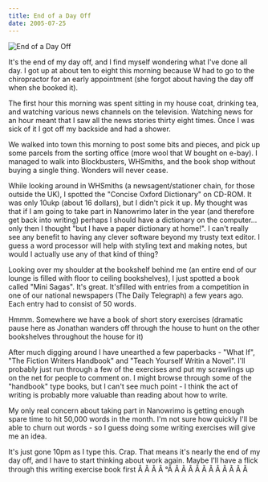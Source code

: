 ```yaml
---
title: End of a Day Off
date: 2005-07-25
---
```


![End of a Day Off](https://source.unsplash.com/d34DtRp1bqo/1600x900)

It's the end of my day off, and I find myself wondering what I've done all day. I got up at about ten to eight this morning because W had to go to the chiropractor for an early appointment (she forgot about having the day off when she booked it).

The first hour this morning was spent sitting in my house coat, drinking tea, and watching various news channels on the television. Watching news for an hour meant that I saw all the news stories thirty eight times. Once I was sick of it I got off my backside and had a shower.

We walked into town this morning to post some bits and pieces, and pick up some parcels from the sorting office (more wool that W bought on e-bay). I managed to walk into Blockbusters, WHSmiths, and the book shop without buying a single thing. Wonders will never cease.

While looking around in WHSmiths (a newsagent/stationer chain, for those outside the UK), I spotted the "Concise Oxford Dictionary" on CD-ROM. It was only 10ukp (about 16 dollars), but I didn't pick it up. My thought was that if I am going to take part in Nanowrimo later in the year (and therefore get back into writing) perhaps I should have a dictionary on the computer... only then I thought "but I have a paper dictionary at home!". I can't really see any benefit to having any clever software beyond my trusty text editor. I guess a word processor will help with styling text and making notes, but would I actually use any of that kind of thing?

Looking over my shoulder at the bookshelf behind me (an entire end of our lounge is filled with floor to ceiling bookshelves), I just spotted a book called "Mini Sagas". It's great. It'sfilled with entries from a competition in one of our national newspapers (The Daily Telegraph) a few years ago. Each entry had to consist of 50 words.

Hmmm. Somewhere we have a book of short story exercises (dramatic pause here as Jonathan wanders off through the house to hunt on the other bookshelves throughout the house for it)

After much digging around I have unearthed a few paperbacks - "What If", "The Fiction Writers Handbook" and "Teach Yourself Writin a Novel". I'll probably just run through a few of the exercises and put my scrawlings up on the net for people to comment on. I might browse through some of the "handbook" type books, but I can't see much point - I think the act of writing is probably more valuable than reading about how to write.

My only real concern about taking part in Nanowrimo is getting enough spare time to hit 50,000 words in the month. I'm not sure how quickly I'll be able to churn out words - so I guess doing some writing exercises will give me an idea.

It's just gone 10pm as I type this. Crap. That means it's nearly the end of my day off, and I have to start thinking about work again. Maybe I'll have a flick through this writing exercise book first Ã Ã Ã Ã °Ã Ã Ã Ã Ã Ã Ã Ã Ã Ã Ã Ã 